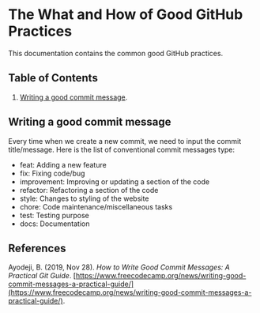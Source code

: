 # The What and How of Good GitHub Practices

This documentation contains the common good GitHub practices.

## Table of Contents
1. [Writing a good commit message](#commit-message).



## Writing a good commit message <a id="commit-message"></a>

Every time when we create a new commit, we need to input the commit title/message. Here is the list of conventional commit messages type:
- feat: Adding a new feature
- fix: Fixing code/bug
- improvement: Improving or updating a section of the code
- refactor: Refactoring a section of the code
- style: Changes to styling of the website
- chore: Code maintenance/miscellaneous tasks
- test: Testing purpose
- docs: Documentation



## References

Ayodeji, B. (2019, Nov 28). *How to Write Good Commit Messages: A Practical Git Guide*. [https://www.freecodecamp.org/news/writing-good-commit-messages-a-practical-guide/](https://www.freecodecamp.org/news/writing-good-commit-messages-a-practical-guide/).